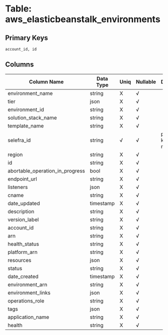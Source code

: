 # Table: aws_elasticbeanstalk_environments

## Primary Keys 

```
account_id, id
```


## Columns 

|  Column Name   |  Data Type  | Uniq | Nullable | Description | 
|  ----  | ----  | ----  | ----  | ---- | 
| environment_name | string | X | √ |  | 
| tier | json | X | √ |  | 
| environment_id | string | X | √ |  | 
| solution_stack_name | string | X | √ |  | 
| template_name | string | X | √ |  | 
| selefra_id | string | √ | √ | primary keys value md5 | 
| region | string | X | √ |  | 
| id | string | X | √ |  | 
| abortable_operation_in_progress | bool | X | √ |  | 
| endpoint_url | string | X | √ |  | 
| listeners | json | X | √ |  | 
| cname | string | X | √ |  | 
| date_updated | timestamp | X | √ |  | 
| description | string | X | √ |  | 
| version_label | string | X | √ |  | 
| account_id | string | X | √ |  | 
| arn | string | X | √ |  | 
| health_status | string | X | √ |  | 
| platform_arn | string | X | √ |  | 
| resources | json | X | √ |  | 
| status | string | X | √ |  | 
| date_created | timestamp | X | √ |  | 
| environment_arn | string | X | √ |  | 
| environment_links | json | X | √ |  | 
| operations_role | string | X | √ |  | 
| tags | json | X | √ |  | 
| application_name | string | X | √ |  | 
| health | string | X | √ |  | 


